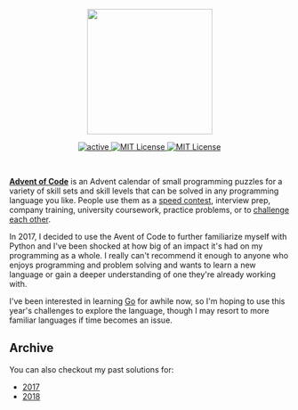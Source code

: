 <p align="center">
    <img src="https://user-images.githubusercontent.com/16360374/49324718-7954f100-f4e8-11e8-8ef6-1b701afc504f.png" width="225"/>
</p>  
<p align="center">
    <a href="https://adventofcode.com/">
        <img src="https://img.shields.io/badge/status-active-brightgreen.svg" alt="active"/>
    </a>
    <a href="https://github.com/tterb/advent-of-code">
        <img src="https://cdn.rawgit.com/sindresorhus/awesome/d7305f38d29fed78fa85652e3a63e154dd8e8829/media/badge.svg" alt="MIT License" />
    </a>
    <a href="https://github.com/tterb/advent-of-code/blob/master/LICENSE.md">
        <img src="https://img.shields.io/badge/license-MIT-blue.svg" alt="MIT License" />
    </a>
</p>
<br>  

[**Advent of Code**](http://adventofcode.com/) is an Advent calendar of small programming puzzles for a variety of skill sets and skill levels that can be solved in any programming language you like. People use them as a [speed contest](https://adventofcode.com/2019/leaderboard), interview prep, company training, university coursework, practice problems, or to [challenge each other](https://www.reddit.com/r/adventofcode/search?q=flair%3Aupping&restrict_sr=on).

In 2017, I decided to use the Avent of Code to further familiarize myself with Python and I've been shocked at how big of an impact it's had on my programming as a whole. I really can't recommend it enough to anyone who enjoys programming and problem solving and wants to learn a new language or gain a deeper understanding of one they're already working with.  

I've been interested in learning [Go](https://golang.org/) for awhile now, so I'm hoping to use this year's challenges to explore the language, though I may resort to more familiar languages if time becomes an issue.  

## Archive  
You can also checkout my past solutions for:
   * [2017](./2017/)
   * [2018](./2018/)
